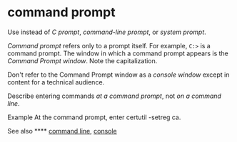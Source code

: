 # command prompt

Use instead of *C prompt*, *command-line prompt*, or *system prompt*.

*Command prompt* refers only to a prompt itself. For example, `C:>` is a command prompt. The window in which a command prompt appears is the *Command Prompt window*. Note the capitalization.

Don't refer to the Command Prompt window as a *console window* except in content for a technical audience.

Describe entering commands *at a command prompt*, not *on a command line*.

Example At the command prompt, enter certutil -setreg ca.

See also **** [command line](https://worldready.cloudapp.net/Styleguide/Read?id=2700&topicid=33561), [console](https://worldready.cloudapp.net/Styleguide/Read?id=2700&topicid=33563)
